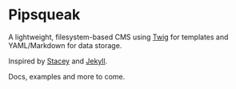 Pipsqueak
=========

A lightweight, filesystem-based CMS using [Twig](http://www.twig-project.org/) for templates and YAML/Markdown for data storage.

Inspired by [Stacey](http://staceyapp.com/) and [Jekyll](https://github.com/mojombo/jekyll/).

Docs, examples and more to come.